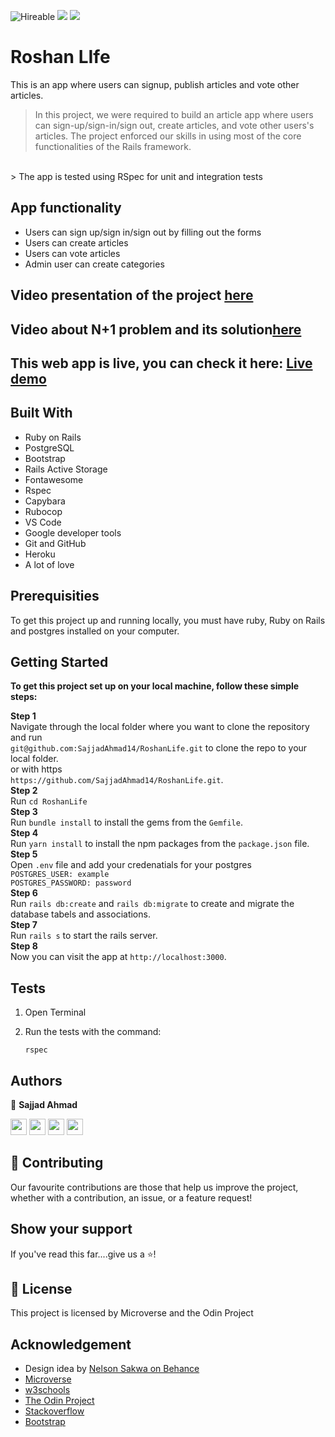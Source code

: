![Hireable](https://img.shields.io/badge/Hireable-yes-success) ![](https://img.shields.io/badge/Mobile--responsive-yes-green) ![](https://img.shields.io/badge/-Microverse%20projects-blueviolet)

# Roshan LIfe 

This is an app where users can signup, publish articles and vote other articles.

> In this project, we were required to build an article app where users can sign-up/sign-in/sign out, create articles, and vote other users's articles. The project enforced our skills in using most of the core functionalities of the Rails framework.
<br>
> The app is tested using RSpec for unit and integration tests

## App functionality

- Users can sign up/sign in/sign out by filling out the forms
- Users can create articles
- Users can vote articles
- Admin user can create categories

## Video presentation of the project [here](https://www.loom.com/share/310a350219ff49fe8afa95e83ebd63c0)

## Video about N+1 problem and its solution[here](https://www.loom.com/share/7d327940c49b43609112d98a026c18e1)

## This web app is live, you can check it here: [Live demo](https://roshanlife.herokuapp.com/)

## Built With

- Ruby on Rails
- PostgreSQL
- Bootstrap
- Rails Active Storage
- Fontawesome
- Rspec
- Capybara
- Rubocop
- VS Code
- Google developer tools
- Git and GitHub
- Heroku
- A lot of love

## Prerequisities

To get this project up and running locally, you must have ruby, Ruby on Rails and postgres installed on your computer.

## Getting Started

**To get this project set up on your local machine, follow these simple steps:**

**Step 1**<br>
Navigate through the local folder where you want to clone the repository and run<br>
`git@github.com:SajjadAhmad14/RoshanLife.git` to clone the repo to your local folder.<br>
or with https<br>
`https://github.com/SajjadAhmad14/RoshanLife.git`.<br>
**Step 2**<br>
Run `cd RoshanLife`<br>
**Step 3**<br>
Run `bundle install` to install the gems from the `Gemfile`.<br>
**Step 4**<br>
Run `yarn install` to install the npm packages from the `package.json` file.<br>
**Step 5**<br>
Open `.env` file and add your credenatials for your postgres<br>
`POSTGRES_USER: example` <br>
`POSTGRES_PASSWORD: password`<br>
**Step 6**<br>
Run `rails db:create` and `rails db:migrate` to create and migrate the database tabels and associations.<br>
**Step 7**<br>
Run `rails s` to start the rails server.<br>
**Step 8**<br>
Now you can visit the app at `http://localhost:3000`.<br>

## Tests

1. Open Terminal

2. Run the tests with the command:

   `rspec`

## Authors

👤 **Sajjad Ahmad**

[<code><img height="26" src="https://cdn.iconscout.com/icon/free/png-256/github-153-675523.png"></code>](https://github.com/SajjadAhmad14)
[<code><img height="26" src="https://upload.wikimedia.org/wikipedia/sco/thumb/9/9f/Twitter_bird_logo_2012.svg/1200px-Twitter_bird_logo_2012.svg.png"></code>](https://twitter.com/Sajjad_Ahmad14)
[<code><img height="26" src="https://upload.wikimedia.org/wikipedia/commons/thumb/c/c9/Linkedin.svg/1200px-Linkedin.svg.png"></code>](https://www.linkedin.com/in/sajjadahmad14)
[<code><img height="26" src="https://upload.wikimedia.org/wikipedia/commons/a/ab/Gmail_Icon.svg"></code>](jogimar14@gmail.com)


## 🤝 Contributing

Our favourite contributions are those that help us improve the project, whether with a contribution, an issue, or a feature request!

## Show your support

If you've read this far....give us a ⭐️!

## 📝 License

This project is licensed by Microverse and the Odin Project

##  Acknowledgement

- Design idea by [Nelson Sakwa on Behance](https://www.behance.net/sakwadesignstudio)
- <a href="https://www.microverse.org/" target="_blank">Microverse</a>
- <a href="https://www.w3schools.com/" target="_blank">w3schools</a> 
- <a href="https://www.theodinproject.com/" target="_blank">The Odin Project</a>
- <a href="https://www.stackoverflow.com/" target="_blank">Stackoverflow</a>
- <a href="https://getbootstrap.com/" target="_blank">Bootstrap</a>